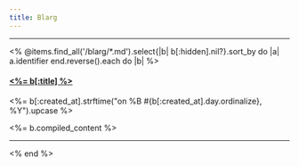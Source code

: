 ```yaml
---
title: Blarg
---
```


<hr/>
<% @items.find_all('/blarg/*.md').select{|b| b[:hidden].nil?}.sort_by do |a| a.identifier end.reverse().each do |b| %>
 <div class="blog-post">
  <h4><a href='<%= b.path %>'>
   <%= b[:title] %>
  </a></h4>
  <p class="text-muted"><%= b[:created_at].strftime("on %B #{b[:created_at].day.ordinalize}, %Y").upcase %></p>
  <%= b.compiled_content %>
 </div>
<hr/>
<% end %>
